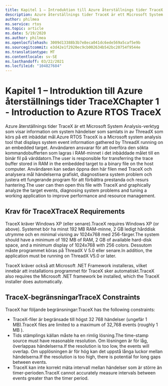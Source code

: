 ```yaml
---
title: Kapitel 1 – Introduktion till Azure återställnings tider TraceX
description: Azure återställnings tider TraceX är ett Microsoft System Analysis-verktyg som visar information om system händelser som samlats in av ThreadX som körs på ett inbäddat mål.
author: philmea
ms.service: rtos
ms.topic: article
ms.date: 5/19/2020
ms.author: philmea
ms.openlocfilehash: 3009d13388b3b7e8eca041dc6ede569a5caf5e9b
ms.sourcegitcommit: e3d42e1f2920ec9cb002634b542bc20754f9544e
ms.translationtype: MT
ms.contentlocale: sv-SE
ms.lasthandoff: 03/22/2021
ms.locfileid: "104827684"
---
```

# <a name="chapter-1---introduction-to-azure-rtos-tracex"></a><span data-ttu-id="bbe44-103">Kapitel 1 – Introduktion till Azure återställnings tider TraceX</span><span class="sxs-lookup"><span data-stu-id="bbe44-103">Chapter 1 - Introduction to Azure RTOS TraceX</span></span>

<span data-ttu-id="bbe44-104">Azure återställnings tider TraceX är ett Microsoft System Analysis-verktyg som visar information om system händelser som samlats in av ThreadX som körs på ett inbäddat mål.</span><span class="sxs-lookup"><span data-stu-id="bbe44-104">Azure RTOS TraceX is a Microsoft system analysis tool that displays system event information gathered by ThreadX running on an embedded target.</span></span> <span data-ttu-id="bbe44-105">Användaren ansvarar för att överföra den sökta kommandobufferten som lagras i RAM-minnet i det inbäddade målet till en binär fil på värddatorn.</span><span class="sxs-lookup"><span data-stu-id="bbe44-105">The user is responsible for transferring the trace buffer stored in RAM in the embedded target to a binary file on the host computer.</span></span> <span data-ttu-id="bbe44-106">Användaren kan sedan öppna den här filen med TraceX och analysera mål händelserna grafiskt, diagnostisera system problem och justera ett fungerande program för att förbättra prestanda och resurs hantering.</span><span class="sxs-lookup"><span data-stu-id="bbe44-106">The user can then open this file with TraceX and graphically analyze the target events, diagnosing system problems and tuning a working application to improve performance and resource management.</span></span>

## <a name="tracex-requirements"></a><span data-ttu-id="bbe44-107">Krav för TraceX</span><span class="sxs-lookup"><span data-stu-id="bbe44-107">TraceX Requirements</span></span>

<span data-ttu-id="bbe44-108">TraceX kräver Windows XP (eller senare).</span><span class="sxs-lookup"><span data-stu-id="bbe44-108">TraceX requires Windows XP (or above).</span></span> <span data-ttu-id="bbe44-109">Systemet bör ha minst 192 MB RAM-minne, 2 GB ledigt hårddisk utrymme och en minimal visning av 1024x768 med 256-färger.</span><span class="sxs-lookup"><span data-stu-id="bbe44-109">The system should have a minimum of 192 MB of RAM, 2 GB of available hard-disk space, and a minimum display of 1024x768 with 256 colors.</span></span> <span data-ttu-id="bbe44-110">Dessutom måste programmet köras på ThreadX V 5.0 eller senare.</span><span class="sxs-lookup"><span data-stu-id="bbe44-110">In addition, the application must be running on ThreadX V5.0 or later.</span></span>

<span data-ttu-id="bbe44-111">TraceX kräver också att Microsoft .NET Framework installeras, vilket innebär att installations programmet för TraceX sker automatiskt.</span><span class="sxs-lookup"><span data-stu-id="bbe44-111">TraceX also requires the Microsoft .NET framework be installed, which the TraceX installer does automatically.</span></span>

## <a name="tracex-constraints"></a><span data-ttu-id="bbe44-112">TraceX-begränsningar</span><span class="sxs-lookup"><span data-stu-id="bbe44-112">TraceX Constraints</span></span>

<span data-ttu-id="bbe44-113">TraceX har följande begränsningar:</span><span class="sxs-lookup"><span data-stu-id="bbe44-113">TraceX has the following constraints:</span></span>

- <span data-ttu-id="bbe44-114">TraceX-filer är begränsade till högst 32 768 händelser (ungefär 1 MB).</span><span class="sxs-lookup"><span data-stu-id="bbe44-114">TraceX files are limited to a maximum of 32,768 events (roughly 1 MB ).</span></span>
- <span data-ttu-id="bbe44-115">Tids stämplings källan måste ha en rimlig lösning.</span><span class="sxs-lookup"><span data-stu-id="bbe44-115">The time-stamp source must have reasonable resolution.</span></span> <span data-ttu-id="bbe44-116">Om lösningen är för låg, överlappas händelserna.</span><span class="sxs-lookup"><span data-stu-id="bbe44-116">If the resolution is too low, the events will overlap.</span></span> <span data-ttu-id="bbe44-117">Om upplösningen är för hög kan det uppstå långa luckor mellan händelserna.</span><span class="sxs-lookup"><span data-stu-id="bbe44-117">If the resolution is too high, there is potential for long gaps between events.</span></span>
- <span data-ttu-id="bbe44-118">TraceX kan inte korrekt mäta intervall mellan händelser som är större än timer-perioden.</span><span class="sxs-lookup"><span data-stu-id="bbe44-118">TraceX cannot accurately measure intervals between events greater than the timer period.</span></span>
